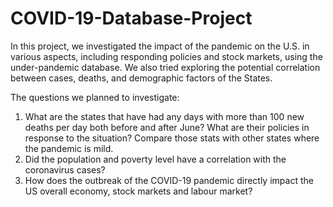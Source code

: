 # COVID-19-Database-Project

In this project, we investigated the impact of the pandemic on the U.S. in various aspects, including responding policies and stock markets, using the under-pandemic database. We also tried exploring the potential correlation between cases, deaths, and demographic factors of the States.

The ​questions​ we planned to investigate:
1. What are the states that have had any days with more than 100 new deaths per day both before and after June? What are their policies in response to the situation? Compare those stats with other states where the pandemic is mild.
2. Did the population and poverty level have a correlation with the coronavirus cases?
3. How does the outbreak of the COVID-19 pandemic directly impact the US overall economy, stock markets and labour market?
